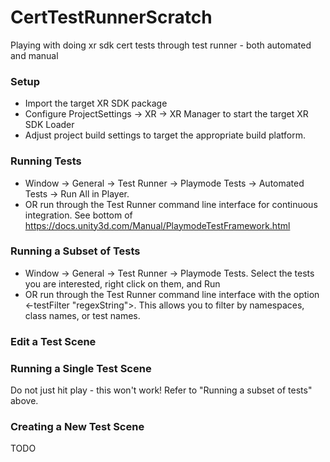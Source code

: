 # CertTestRunnerScratch
Playing with doing xr sdk cert tests through test runner - both automated and manual

### Setup
- Import the target XR SDK package
- Configure ProjectSettings -> XR -> XR Manager to start the target XR SDK Loader
- Adjust project build settings to target the appropriate build platform.

### Running Tests
- Window -> General -> Test Runner -> Playmode Tests -> Automated Tests -> Run All in Player.
- OR run through the Test Runner command line interface for continuous integration. See bottom of https://docs.unity3d.com/Manual/PlaymodeTestFramework.html

### Running a Subset of Tests
- Window -> General -> Test Runner -> Playmode Tests. Select the tests you are interested, right click on them, and Run
- OR run through the Test Runner command line interface with the option <-testFilter "regexString">.  This allows you to filter by namespaces, class names, or test names.

### Edit a Test Scene

### Running a Single Test Scene
Do not just hit play - this won't work!  Refer to "Running a subset of tests" above.

### Creating a New Test Scene
TODO
